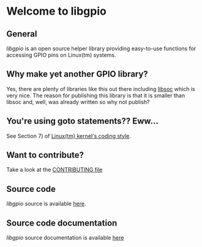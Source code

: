 # Welcome to libgpio

## General

*libgpio* is an open source helper library providing easy-to-use
functions for accessing GPIO pins on Linux(tm) systems.

## Why make yet another GPIO library?

Yes, there are plenty of libraries like this out there including
[libsoc](https://github.com/jackmitch/libsoc) which is very nice.
The reason for publishing this library is that it is smaller than
libsoc and, well, was already written so why not publish?

## You're using goto statements??  Eww...

See Section 7) of [Linux(tm) kernel's coding style](http://git.kernel.org/cgit/linux/kernel/git/torvalds/linux.git/tree/Documentation/process/coding-style.rst).

## Want to contribute?

Take a look at the [CONTRIBUTING file](https://github.com/animalcreek/libgpio/blob/master/CONTRIBUTING.md)

## Source code

*libgpio* source is available [here](https://github.com/animalcreek/libgpio).

## Source code documentation

*libgpio* source documentation is available
[here](https://animalcreek.github.io/libgpio)
